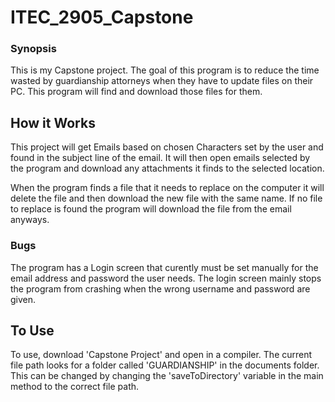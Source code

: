 # ITEC_2905_Capstone
### Synopsis
This is my Capstone project. 
The goal of this program is to reduce the time wasted by guardianship attorneys when they have to update files on their PC. This program will find and download those files for them. 

## How it Works
This project will get Emails based on chosen Characters set by the user and found in the subject line of the email. It will then open emails selected by the program and download any attachments it finds to the selected 
location. 

When the program finds a file that it needs to replace on the computer it will delete the file and then download the new file with the same name. If no file to replace is found the program will download the file from the email anyways. 

### Bugs
The program has a Login screen that curently must be set manually for the email address and password the user needs. The login screen mainly stops the program from crashing when the wrong username and password are given. 

## To Use
To use, download 'Capstone Project' and open in a compiler. 
The current file path looks for a folder called 'GUARDIANSHIP' in the documents folder. This can be changed by changing the 'saveToDirectory' variable in the main method to the correct file path. 

